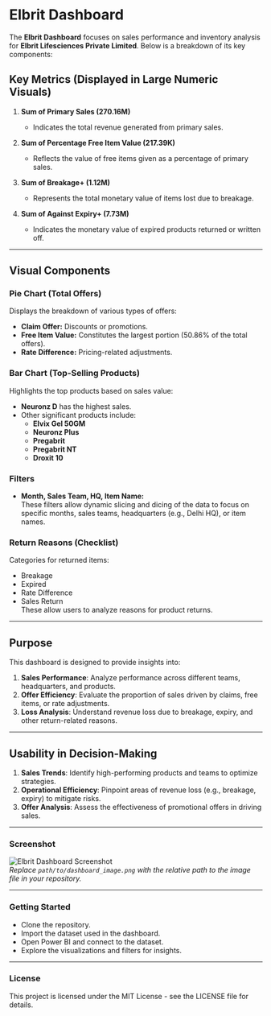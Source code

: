 # Elbrit Dashboard

The **Elbrit Dashboard** focuses on sales performance and inventory analysis for **Elbrit Lifesciences Private Limited**. Below is a breakdown of its key components:

## Key Metrics (Displayed in Large Numeric Visuals)
1. **Sum of Primary Sales (270.16M)**  
   - Indicates the total revenue generated from primary sales.

2. **Sum of Percentage Free Item Value (217.39K)**  
   - Reflects the value of free items given as a percentage of primary sales.

3. **Sum of Breakage+ (1.12M)**  
   - Represents the total monetary value of items lost due to breakage.

4. **Sum of Against Expiry+ (7.73M)**  
   - Indicates the monetary value of expired products returned or written off.

---

## Visual Components

### Pie Chart (Total Offers)
Displays the breakdown of various types of offers:
- **Claim Offer:** Discounts or promotions.
- **Free Item Value:** Constitutes the largest portion (50.86% of the total offers).
- **Rate Difference:** Pricing-related adjustments.

### Bar Chart (Top-Selling Products)
Highlights the top products based on sales value:
- **Neuronz D** has the highest sales.
- Other significant products include:
  - **Elvix Gel 50GM**
  - **Neuronz Plus**
  - **Pregabrit**
  - **Pregabrit NT**
  - **Droxit 10**

### Filters
- **Month, Sales Team, HQ, Item Name:**  
  These filters allow dynamic slicing and dicing of the data to focus on specific months, sales teams, headquarters (e.g., Delhi HQ), or item names.

### Return Reasons (Checklist)
Categories for returned items:
- Breakage
- Expired
- Rate Difference
- Sales Return  
These allow users to analyze reasons for product returns.

---

## Purpose
This dashboard is designed to provide insights into:
1. **Sales Performance**: Analyze performance across different teams, headquarters, and products.
2. **Offer Efficiency**: Evaluate the proportion of sales driven by claims, free items, or rate adjustments.
3. **Loss Analysis**: Understand revenue loss due to breakage, expiry, and other return-related reasons.

---

## Usability in Decision-Making
1. **Sales Trends**: Identify high-performing products and teams to optimize strategies.
2. **Operational Efficiency**: Pinpoint areas of revenue loss (e.g., breakage, expiry) to mitigate risks.
3. **Offer Analysis**: Assess the effectiveness of promotional offers in driving sales.

---

### Screenshot
![Elbrit Dashboard Screenshot](path/to/dashboard_image.png)  
*Replace `path/to/dashboard_image.png` with the relative path to the image file in your repository.*

---

### Getting Started
- Clone the repository.
- Import the dataset used in the dashboard.
- Open Power BI and connect to the dataset.
- Explore the visualizations and filters for insights.

---

### License
This project is licensed under the MIT License - see the LICENSE file for details.
